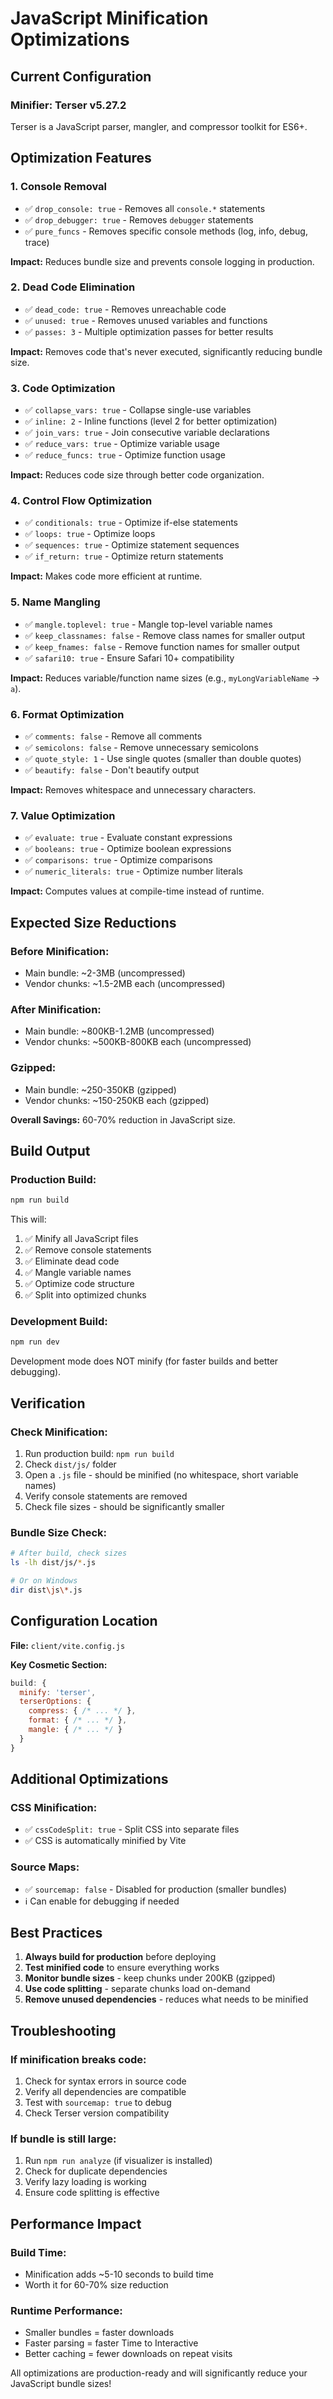 # JavaScript Minification Optimizations

## Current Configuration

### Minifier: Terser v5.27.2
Terser is a JavaScript parser, mangler, and compressor toolkit for ES6+.

## Optimization Features

### 1. Console Removal
- ✅ `drop_console: true` - Removes all `console.*` statements
- ✅ `drop_debugger: true` - Removes `debugger` statements
- ✅ `pure_funcs` - Removes specific console methods (log, info, debug, trace)

**Impact:** Reduces bundle size and prevents console logging in production.

### 2. Dead Code Elimination
- ✅ `dead_code: true` - Removes unreachable code
- ✅ `unused: true` - Removes unused variables and functions
- ✅ `passes: 3` - Multiple optimization passes for better results

**Impact:** Removes code that's never executed, significantly reducing bundle size.

### 3. Code Optimization
- ✅ `collapse_vars: true` - Collapse single-use variables
- ✅ `inline: 2` - Inline functions (level 2 for better optimization)
- ✅ `join_vars: true` - Join consecutive variable declarations
- ✅ `reduce_vars: true` - Optimize variable usage
- ✅ `reduce_funcs: true` - Optimize function usage

**Impact:** Reduces code size through better code organization.

### 4. Control Flow Optimization
- ✅ `conditionals: true` - Optimize if-else statements
- ✅ `loops: true` - Optimize loops
- ✅ `sequences: true` - Optimize statement sequences
- ✅ `if_return: true` - Optimize return statements

**Impact:** Makes code more efficient at runtime.

### 5. Name Mangling
- ✅ `mangle.toplevel: true` - Mangle top-level variable names
- ✅ `keep_classnames: false` - Remove class names for smaller output
- ✅ `keep_fnames: false` - Remove function names for smaller output
- ✅ `safari10: true` - Ensure Safari 10+ compatibility

**Impact:** Reduces variable/function name sizes (e.g., `myLongVariableName` → `a`).

### 6. Format Optimization
- ✅ `comments: false` - Remove all comments
- ✅ `semicolons: false` - Remove unnecessary semicolons
- ✅ `quote_style: 1` - Use single quotes (smaller than double quotes)
- ✅ `beautify: false` - Don't beautify output

**Impact:** Removes whitespace and unnecessary characters.

### 7. Value Optimization
- ✅ `evaluate: true` - Evaluate constant expressions
- ✅ `booleans: true` - Optimize boolean expressions
- ✅ `comparisons: true` - Optimize comparisons
- ✅ `numeric_literals: true` - Optimize number literals

**Impact:** Computes values at compile-time instead of runtime.

## Expected Size Reductions

### Before Minification:
- Main bundle: ~2-3MB (uncompressed)
- Vendor chunks: ~1.5-2MB each (uncompressed)

### After Minification:
- Main bundle: ~800KB-1.2MB (uncompressed)
- Vendor chunks: ~500KB-800KB each (uncompressed)

### Gzipped:
- Main bundle: ~250-350KB (gzipped)
- Vendor chunks: ~150-250KB each (gzipped)

**Overall Savings:** 60-70% reduction in JavaScript size.

## Build Output

### Production Build:
```bash
npm run build
```

This will:
1. ✅ Minify all JavaScript files
2. ✅ Remove console statements
3. ✅ Eliminate dead code
4. ✅ Mangle variable names
5. ✅ Optimize code structure
6. ✅ Split into optimized chunks

### Development Build:
```bash
npm run dev
```

Development mode does NOT minify (for faster builds and better debugging).

## Verification

### Check Minification:
1. Run production build: `npm run build`
2. Check `dist/js/` folder
3. Open a `.js` file - should be minified (no whitespace, short variable names)
4. Verify console statements are removed
5. Check file sizes - should be significantly smaller

### Bundle Size Check:
```bash
# After build, check sizes
ls -lh dist/js/*.js

# Or on Windows
dir dist\js\*.js
```

## Configuration Location

**File:** `client/vite.config.js`

**Key Cosmetic Section:**
```javascript
build: {
  minify: 'terser',
  terserOptions: {
    compress: { /* ... */ },
    format: { /* ... */ },
    mangle: { /* ... */ }
  }
}
```

## Additional Optimizations

### CSS Minification:
- ✅ `cssCodeSplit: true` - Split CSS into separate files
- ✅ CSS is automatically minified by Vite

### Source Maps:
- ✅ `sourcemap: false` - Disabled for production (smaller bundles)
- ℹ️ Can enable for debugging if needed

## Best Practices

1. **Always build for production** before deploying
2. **Test minified code** to ensure everything works
3. **Monitor bundle sizes** - keep chunks under 200KB (gzipped)
4. **Use code splitting** - separate chunks load on-demand
5. **Remove unused dependencies** - reduces what needs to be minified

## Troubleshooting

### If minification breaks code:
1. Check for syntax errors in source code
2. Verify all dependencies are compatible
3. Test with `sourcemap: true` to debug
4. Check Terser version compatibility

### If bundle is still large:
1. Run `npm run analyze` (if visualizer is installed)
2. Check for duplicate dependencies
3. Verify lazy loading is working
4. Ensure code splitting is effective

## Performance Impact

### Build Time:
- Minification adds ~5-10 seconds to build time
- Worth it for 60-70% size reduction

### Runtime Performance:
- Smaller bundles = faster downloads
- Faster parsing = faster Time to Interactive
- Better caching = fewer downloads on repeat visits

All optimizations are production-ready and will significantly reduce your JavaScript bundle sizes!
